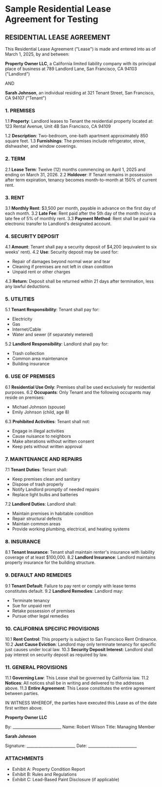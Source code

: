 # Sample Residential Lease Agreement for Testing

## RESIDENTIAL LEASE AGREEMENT

This Residential Lease Agreement ("Lease") is made and entered into as of March 1, 2025, by and between:

**Property Owner LLC**, a California limited liability company with its principal place of business at 789 Landlord Lane, San Francisco, CA 94103 ("Landlord")

AND

**Sarah Johnson**, an individual residing at 321 Tenant Street, San Francisco, CA 94107 ("Tenant")

### 1. PREMISES

1.1 **Property**: Landlord leases to Tenant the residential property located at:
    123 Rental Avenue, Unit 4B
    San Francisco, CA 94109

1.2 **Description**: Two-bedroom, one-bath apartment approximately 850 square feet.
1.3 **Furnishings**: The premises include refrigerator, stove, dishwasher, and window coverings.

### 2. TERM

2.1 **Lease Term**: Twelve (12) months commencing on April 1, 2025 and ending on March 31, 2026.
2.2 **Holdover**: If Tenant remains in possession after term expiration, tenancy becomes month-to-month at 150% of current rent.

### 3. RENT

3.1 **Monthly Rent**: $3,500 per month, payable in advance on the first day of each month.
3.2 **Late Fee**: Rent paid after the 5th day of the month incurs a late fee of 5% of monthly rent.
3.3 **Payment Method**: Rent shall be paid via electronic transfer to Landlord's designated account.

### 4. SECURITY DEPOSIT

4.1 **Amount**: Tenant shall pay a security deposit of $4,200 (equivalent to six weeks' rent).
4.2 **Use**: Security deposit may be used for:
   - Repair of damages beyond normal wear and tear
   - Cleaning if premises are not left in clean condition
   - Unpaid rent or other charges

4.3 **Return**: Deposit shall be returned within 21 days after termination, less any lawful deductions.

### 5. UTILITIES

5.1 **Tenant Responsibility**: Tenant shall pay for:
   - Electricity
   - Gas
   - Internet/Cable
   - Water and sewer (if separately metered)

5.2 **Landlord Responsibility**: Landlord shall pay for:
   - Trash collection
   - Common area maintenance
   - Building insurance

### 6. USE OF PREMISES

6.1 **Residential Use Only**: Premises shall be used exclusively for residential purposes.
6.2 **Occupants**: Only Tenant and the following occupants may reside on premises:
   - Michael Johnson (spouse)
   - Emily Johnson (child, age 8)

6.3 **Prohibited Activities**: Tenant shall not:
   - Engage in illegal activities
   - Cause nuisance to neighbors
   - Make alterations without written consent
   - Keep pets without written approval

### 7. MAINTENANCE AND REPAIRS

7.1 **Tenant Duties**: Tenant shall:
   - Keep premises clean and sanitary
   - Dispose of trash properly
   - Notify Landlord promptly of needed repairs
   - Replace light bulbs and batteries

7.2 **Landlord Duties**: Landlord shall:
   - Maintain premises in habitable condition
   - Repair structural defects
   - Maintain common areas
   - Provide working plumbing, electrical, and heating systems

### 8. INSURANCE

8.1 **Tenant Insurance**: Tenant shall maintain renter's insurance with liability coverage of at least $100,000.
8.2 **Landlord Insurance**: Landlord maintains property insurance for the building structure.

### 9. DEFAULT AND REMEDIES

9.1 **Tenant Default**: Failure to pay rent or comply with lease terms constitutes default.
9.2 **Landlord Remedies**: Landlord may:
   - Terminate tenancy
   - Sue for unpaid rent
   - Retake possession of premises
   - Pursue other legal remedies

### 10. CALIFORNIA SPECIFIC PROVISIONS

10.1 **Rent Control**: This property is subject to San Francisco Rent Ordinance.
10.2 **Just Cause Eviction**: Landlord may only terminate tenancy for specific just causes under local law.
10.3 **Security Deposit Interest**: Landlord shall pay interest on security deposit as required by law.

### 11. GENERAL PROVISIONS

11.1 **Governing Law**: This Lease shall be governed by California law.
11.2 **Notices**: All notices shall be in writing and delivered to the addresses above.
11.3 **Entire Agreement**: This Lease constitutes the entire agreement between parties.

IN WITNESS WHEREOF, the parties have executed this Lease as of the date first written above.

**Property Owner LLC**

By: _________________________
Name: Robert Wilson
Title: Managing Member

**Sarah Johnson**

Signature: _________________________
Date: _________________________

### ATTACHMENTS

- Exhibit A: Property Condition Report
- Exhibit B: Rules and Regulations
- Exhibit C: Lead-Based Paint Disclosure (if applicable)